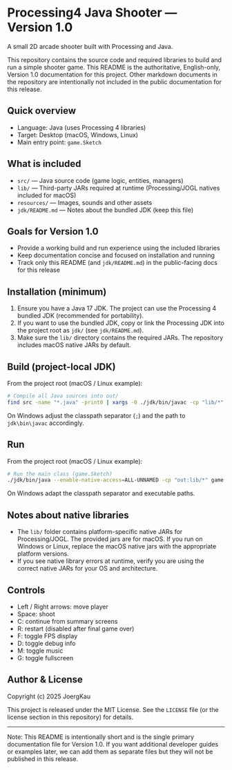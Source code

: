 # Processing4 Java Shooter — Version 1.0

A small 2D arcade shooter built with Processing and Java.

This repository contains the source code and required libraries to build and run a simple shooter game. This README is the authoritative, English-only, Version 1.0 documentation for this project. Other markdown documents in the repository are intentionally not included in the public documentation for this release.

## Quick overview

- Language: Java (uses Processing 4 libraries)
- Target: Desktop (macOS, Windows, Linux)
- Main entry point: `game.Sketch`

## What is included

- `src/` — Java source code (game logic, entities, managers)
- `lib/` — Third-party JARs required at runtime (Processing/JOGL natives included for macOS)
- `resources/` — Images, sounds and other assets
- `jdk/README.md` — Notes about the bundled JDK (keep this file)

## Goals for Version 1.0

- Provide a working build and run experience using the included libraries
- Keep documentation concise and focused on installation and running
- Track only this README (and `jdk/README.md`) in the public-facing docs for this release

## Installation (minimum)

1. Ensure you have a Java 17 JDK. The project can use the Processing 4 bundled JDK (recommended for portability).
2. If you want to use the bundled JDK, copy or link the Processing JDK into the project root as `jdk/` (see `jdk/README.md`).
3. Make sure the `lib/` directory contains the required JARs. The repository includes macOS native JARs by default.

## Build (project-local JDK)

From the project root (macOS / Linux example):

```bash
# Compile all Java sources into out/
find src -name "*.java" -print0 | xargs -0 ./jdk/bin/javac -cp "lib/*" -d out
```

On Windows adjust the classpath separator (`;`) and the path to `jdk\bin\javac` accordingly.

## Run

From the project root (macOS / Linux example):

```bash
# Run the main class (game.Sketch)
./jdk/bin/java --enable-native-access=ALL-UNNAMED -cp "out:lib/*" game.Sketch
```

On Windows adapt the classpath separator and executable paths.

## Notes about native libraries

- The `lib/` folder contains platform-specific native JARs for Processing/JOGL. The provided jars are for macOS. If you run on Windows or Linux, replace the macOS native jars with the appropriate platform versions.
- If you see native library errors at runtime, verify you are using the correct native JARs for your OS and architecture.

## Controls

- Left / Right arrows: move player
- Space: shoot
- C: continue from summary screens
- R: restart (disabled after final game over)
- F: toggle FPS display
- D: toggle debug info
- M: toggle music
- G: toggle fullscreen

## Author & License

Copyright (c) 2025 JoergKau

This project is released under the MIT License. See the `LICENSE` file (or the license section in this repository) for details.

---

Note: This README is intentionally short and is the single primary documentation file for Version 1.0. If you want additional developer guides or examples later, we can add them as separate files but they will not be published in this release.
